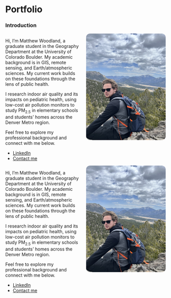 # Portfolio
### Introduction
<!-- ![Photo of me in Rocky Mountain National Park](/img/RMNP_MW.jpg)-->
<!--<p align="right">
  <img src="/img/RMNP_MW.jpg" alt="Rocky Mountain National Park - Matthew Woodland" width="250" style="border-radius:12px;">
</p>
Hi, I’m Matthew Woodland, a graduate student in the Geography Department at the University of Colorado Boulder. My academic background is in GIS, remote sensing, and Earth/atmospheric sciences. My current work builds on these foundations through the lens of public health.

I research indoor air quality and its impacts on pediatric health, using low-cost air pollution monitors to study PM<sub>2.5</sub> in elementary schools and students’ homes across the Denver Metro region.

Feel free to explore my professional background and connect with me below.
* <a href="https://www.linkedin.com/in/matthew-woodland-5451761b1?lipi=urn%3Ali%3Apage%3Ad_flagship3_profile_view_base_contact_details%3B1%2Bzu3UYjSuSn%2FtJzWiG8Bw%3D%3D" target="_blank">LinkedIn</a>
* <a href= "mailto:mawo7952@colorado.edu">Contact me</a> -->







<div style="display: flex; justify-content: space-between; align-items: flex-start;">
  <!-- Text Section -->
  <div style="flex: 1; margin-right: 20px;">
    <p>
      Hi, I’m Matthew Woodland, a graduate student in the Geography Department at the University of Colorado Boulder. My academic background is in GIS, remote
      sensing, and Earth/atmospheric sciences. My current work builds on these foundations through the lens of public health.
    </p>
    <p>
      I research indoor air quality and its impacts on pediatric health, using low-cost air pollution monitors to study PM<sub>2.5</sub> in elementary schools and
      students’ homes across the Denver Metro region.
    </p>
    <p>
      Feel free to explore my professional background and connect with me below.</p>
    <ul>
      <li><a href="https://www.linkedin.com/in/matthew-woodland-5451761b1?lipi=urn%3Ali%3Apage%3Ad_flagship3_profile_view_base_contact_details%3B1%2Bzu3UYjSuSn%2FtJzWiG8Bw%3D%3D" target="_blank">LinkedIn</a>
      <li><a href= "mailto:mawo7952@colorado.edu">Contact me</a>
    </ul>
  </div>

  <!-- Image -->
  <div style="flex-shrink: 0;">
    <img src="/img/RMNP_MW.jpg" 
         alt="Photo of me in Rocky Mountain National Park" 
         style="width: 250px; border-radius: 12px;">
  </div>
</div>



<div style="display: flex; justify-content: space-between; align-items: flex-start;">
  <!-- Text Section -->
  <div style="flex: 1; margin-right: 20px;">
    <p>
      Hi, I’m Matthew Woodland, a graduate student in the Geography Department at the University of Colorado Boulder. My academic background is in GIS, remote
      sensing, and Earth/atmospheric sciences. My current work builds on these foundations through the lens of public health.
    </p>
    <p>
      I research indoor air quality and its impacts on pediatric health, using low-cost air pollution monitors to study PM<sub>2.5</sub> in elementary schools and
      students’ homes across the Denver Metro region.
    </p>
    <p>
      Feel free to explore my professional background and connect with me below.
    </p>
    <ul>
      <li><a href="https://www.linkedin.com/in/matthew-woodland-5451761b1?lipi=urn%3Ali%3Apage%3Ad_flagship3_profile_view_base_contact_details%3B1%2Bzu3UYjSuSn%2FtJzWiG8Bw%3D%3D" target="_blank">LinkedIn</a></li>
      <li><a href="mailto:mawo7952@colorado.edu">Contact me</a></li>
    </ul>
  </div>

  <!-- Image Section -->
  <div style="flex-shrink: 0;">
    <img src="/img/RMNP_MW.jpg" 
         alt="Photo of me in Rocky Mountain National Park" 
         style="width: 250px; border-radius: 12px;">
  </div>
</div>

